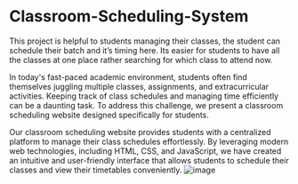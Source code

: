 # Classroom-Scheduling-System
This project is helpful to students managing their classes, the student can schedule their batch and it’s timing here. Its easier for students to have all the classes at one place rather searching for which class to attend now. 

In today's fast-paced academic environment, students often find themselves juggling multiple classes, assignments, and extracurricular activities. Keeping track of class schedules and managing time efficiently can be a daunting task. To address this challenge, we present a classroom scheduling website designed specifically for students.

Our classroom scheduling website provides students with a centralized platform to manage their class schedules effortlessly. By leveraging modern web technologies, including HTML, CSS, and JavaScript, we have created an intuitive and user-friendly interface that allows students to schedule their classes and view their timetables conveniently.
![image](https://github.com/yaminipriya697/Classroom-Scheduling-System/assets/129313085/7f09d5a7-c95d-4e76-a202-a6795c6ecc9c)

